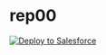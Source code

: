 # rep00
<a href="https://githubsfdeploy.herokuapp.com?owner=numata@taka-infotechno.co.jp&repo=rep00">
  <img alt="Deploy to Salesforce"
       src="https://raw.githubusercontent.com/afawcett/githubsfdeploy/master/src/main/webapp/resources/img/deploy.png">
</a>
